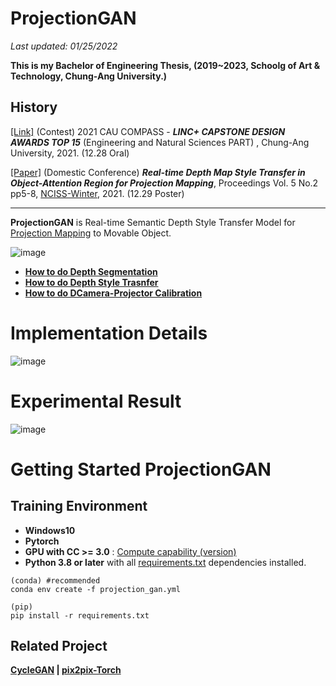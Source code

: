 # ProjectionGAN
<!--
### [Paper]() | [Site]() | [Youtube]()/-->

*Last updated: 01/25/2022*

**This is my Bachelor of Engineering Thesis, (2019~2023, Schoolg of Art & Technology, Chung-Ang University.)**

## History

[[Link]](https://www.caulincfestival.kr/Top3/Sub31) (Contest) 2021 CAU COMPASS - ***LINC+ CAPSTONE DESIGN AWARDS TOP 15*** (Engineering and Natural Sciences PART) , Chung-Ang University, 2021. (12.28 Oral)

[[Paper]](http://nciss.or.kr/conference/file_down.asp?file_idx=662) (Domestic Conference) ***Real-time Depth Map Style Transfer in Object-Attention Region for Projection Mapping***, Proceedings Vol. 5 No.2 pp5-8, [NCISS-Winter](http://nciss.or.kr/conference/proceeding_info.asp?journal_idx=1084), 2021. (12.29 Poster)

<hr>

**ProjectionGAN** is Real-time Semantic Depth Style Transfer Model for [Projection Mapping](https://en.wikipedia.org/wiki/Projection_mapping) to Movable Object.

![image](https://user-images.githubusercontent.com/67869508/144694654-1f4d1da4-23e1-4dcd-ac3f-c529a5cff39e.png)

- **[How to do Depth Segmentation](https://github.com/gh-BumsooKim/Decoding-Depth2RGB-and-Segmentation)**
- **[How to do Depth Style Trasnfer](https://github.com/gh-BumsooKim/Real-time-Depth-Style-Transfer)**
- **[How to do DCamera-Projector Calibration](https://github.com/gh-BumsooKim/d-CPCT)**

# Implementation Details

![image](https://user-images.githubusercontent.com/67869508/144694511-59249cff-3480-4907-80e7-a9fb208dab49.png)

# Experimental Result

![image](https://user-images.githubusercontent.com/67869508/144694676-26c371d7-d08e-44f9-8d58-5265a28968c0.png)


<!-- <img src=""> 

[Bumsoo Kim]()\*
<br>Graphics Realization Lab, CAU(*)/-->

<!-- ## Result /--> 

# Getting Started ProjectionGAN

<!--
## Test Environment

- **Jetpack 4.6 (ubuntu)**

```
pip install -r requirements_test.txt
```
-->

## Training Environment

- **Windows10**
- **Pytorch**
- **GPU with CC >= 3.0** : [Compute capability (version)](https://en.wikipedia.org/wiki/CUDA#GPUs_supported)
- **Python 3.8 or later** with all [requirements.txt]() dependencies installed.

```
(conda) #recommended
conda env create -f projection_gan.yml

(pip)
pip install -r requirements.txt
```

<!--
## Getting Started

- **Quick Setup with Shell is [Here]()**
/-->

<!-- ## Environment /-->

<!--
## PMGAN in other frameworks

- Pytorch - []()
-->

## Related Project
**[CycleGAN](https://github.com/junyanz/CycleGAN) | [pix2pix-Torch](https://github.com/phillipi/pix2pix)**
